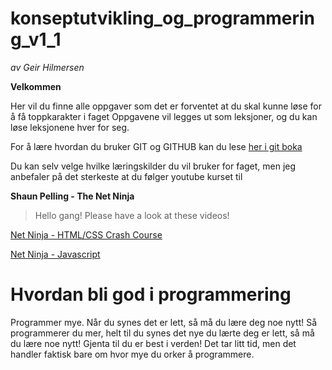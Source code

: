 # konseptutvikling_og_programmering_v1_1 
_av Geir Hilmersen_


**Velkommen**

Her vil du finne alle oppgaver som det er forventet at du skal kunne løse for å få toppkarakter i faget
Oppgavene vil legges ut som leksjoner, og du kan løse leksjonene hver for seg. 

  For å lære hvordan du bruker GIT og GITHUB kan du lese [her i git boka](https://git-scm.com/book/en/v2/Getting-Started-About-Version-Control)
  
Du kan selv velge hvilke læringskilder du vil bruker for faget, 
men jeg anbefaler på det sterkeste at du følger youtube kurset 
til 

**Shaun Pelling - The Net Ninja**
> Hello gang!
> Please have a look at these videos!

<a  href="https://www.youtube.com/playlist?list=PL4cUxeGkcC9ivBf_eKCPIAYXWzLlPAm6G"> Net Ninja - HTML/CSS Crash Course </a>

<a href="https://www.youtube.com/playlist?list=PL4cUxeGkcC9haFPT7J25Q9GRB_ZkFrQAc"> Net Ninja - Javascript </a>

  # Hvordan bli god i programmering
  Programmer mye. Når du synes det er lett, så må du lære
  deg noe nytt! Så programmerer du mer, helt til du synes
  det nye du lærte deg er lett, så må du lære noe nytt!
  Gjenta til du er best i verden! Det tar litt tid, men 
  det handler faktisk bare om hvor mye du orker å 
  programmere.
